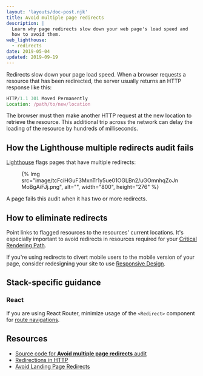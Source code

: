 ```yaml
---
layout: 'layouts/doc-post.njk'
title: Avoid multiple page redirects
description: |
  Learn why page redirects slow down your web page's load speed and
  how to avoid them.
web_lighthouse:
  - redirects
date: 2019-05-04
updated: 2019-09-19
---
```


Redirects slow down your page load speed.
When a browser requests a resource that has been redirected,
the server usually returns an HTTP response like this:

```js
HTTP/1.1 301 Moved Permanently
Location: /path/to/new/location
```

The browser must then make another HTTP request at the new location
to retrieve the resource.
This additional trip across the network can delay the loading
of the resource by hundreds of milliseconds.

## How the Lighthouse multiple redirects audit fails

[Lighthouse](https://developers.google.com/web/tools/lighthouse/)
flags pages that have multiple redirects:

<figure>
  {% Img src="image/tcFciHGuF3MxnTr1y5ue01OGLBn2/uGOmnhqZoJnMoBgAiFJj.png", alt="", width="800", height="276" %}
</figure>

A page fails this audit when it has two or more redirects.

## How to eliminate redirects

Point links to flagged resources
to the resources' current locations.
It's especially important to avoid redirects in resources
required for your [Critical Rendering Path](https://developers.google.com/web/fundamentals/performance/critical-rendering-path/).

If you're using redirects to divert mobile users to the mobile version of your page,
consider redesigning your site to use
[Responsive Design](https://developers.google.com/web/fundamentals/design-and-ux/responsive/).

## Stack-specific guidance

### React

If you are using React Router, minimize usage of the `<Redirect>` component for
[route navigations](https://reacttraining.com/react-router/web/api/Redirect).

## Resources

- [Source code for **Avoid multiple page redirects** audit](https://github.com/GoogleChrome/lighthouse/blob/master/lighthouse-core/audits/redirects.js)
- [Redirections in HTTP](https://developer.mozilla.org/docs/Web/HTTP/Redirections)
- [Avoid Landing Page Redirects](https://developers.google.com/speed/docs/insights/AvoidRedirects)
